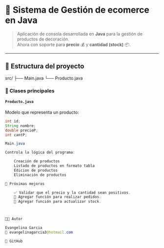 # 🛒 Sistema de Gestión de ecomerce en Java

> Aplicación de consola desarrollada en **Java** para la gestión de productos de decoración.  
> Ahora con soporte para **precio** 💰 y **cantidad (stock)** 📦.

---
## 🧱 Estructura del proyecto

src/
├── Main.java
└── Producto.java


### 🧩 Clases principales

#### `Producto.java`
Modelo que representa un producto:
```java
int id;
String nombre;
double precioP;
int cantP;

Main.java

Controla la lógica del programa:

    Creación de productos
    Listado de productos en formato tabla
    Edicion de productos
    Eliminación de productos

🧾 Próximas mejoras

    ✅ Validar que el precio y la cantidad sean positivos.
    🔄 Agregar función para realizar pedidos.
    🔄 Agregar función para actualizar stock.



👨‍💻 Autor

Evangelina Garcia
📧 evangelinagarcia3@hotmail.com

🔗 GitHub
